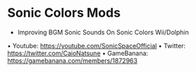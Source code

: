 # Sonic Colors Mods
- Improving BGM Sonic Sounds On Sonic Colors Wii/Dolphin

• Youtube: https://youtube.com/SonicSpaceOfficial
• Twitter: https://twitter.com/CaioNatsune
• GameBanana: https://gamebanana.com/members/1872963

